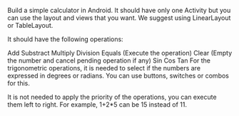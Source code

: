 Build a simple calculator in Android. It should have only one Activity but you can use the layout and views that you want. We suggest using LinearLayout or TableLayout.

It should have the following operations:

Add
Substract
Multiply
Division
Equals (Execute the operation)
Clear (Empty the number and cancel pending operation if any)
Sin
Cos
Tan
For the trigonometric operations, it is needed to select if the numbers are expressed in degrees or radians. You can use buttons, switches or combos for this.

It is not needed to apply the priority of the operations, you can execute them left to right. For example, 1+2*5 can be 15 instead of 11. 
